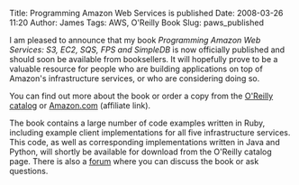 Title: Programming Amazon Web Services is published
Date: 2008-03-26 11:20
Author: James
Tags: AWS, O'Reilly Book
Slug: paws_published

I am pleased to announce that my book *Programming Amazon Web Services:
S3, EC2, SQS, FPS and SimpleDB* is now officially published and should
soon be available from booksellers. It will hopefully prove to be a
valuable resource for people who are building applications on top of
Amazon's infrastructure services, or who are considering doing so.

You can find out more about the book or order a copy from the [O'Reilly
catalog][] or [Amazon.com][] (affiliate link).

The book contains a large number of code examples written in Ruby,
including example client implementations for all five infrastructure
services. This code, as well as corresponding implementations written in
Java and Python, will shortly be available for download from the
O'Reilly catalog page. There is also a [forum][] where you can discuss
the book or ask questions.

  [O'Reilly catalog]: http://www.oreilly.com/catalog/9780596515812/
  [Amazon.com]: http://www.amazon.com/gp/product/0596515812?ie=UTF8&tag=jamesmurty-20&linkCode=as2&camp=1789&creative=9325&creativeASIN=0596515812
  [forum]: http://forums.oreilly.com/category/25/Amazon-Web-Services/
